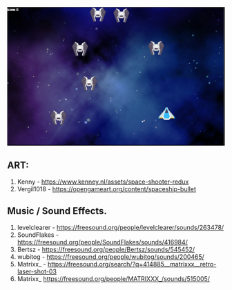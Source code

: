 <img src="ScreenShot.png">


## ART: 
1. Kenny - https://www.kenney.nl/assets/space-shooter-redux
2. Vergil1018 - https://opengameart.org/content/spaceship-bullet


## Music / Sound Effects. 
1. levelclearer - https://freesound.org/people/levelclearer/sounds/263478/
2. SoundFlakes - https://freesound.org/people/SoundFlakes/sounds/416984/
3. Bertsz - https://freesound.org/people/Bertsz/sounds/545452/
4. wubitog - https://freesound.org/people/wubitog/sounds/200465/
5. Matrixx_ - https://freesound.org/search/?q=414885__matrixxx__retro-laser-shot-03
6. Matrixx_ https://freesound.org/people/MATRIXXX_/sounds/515005/
